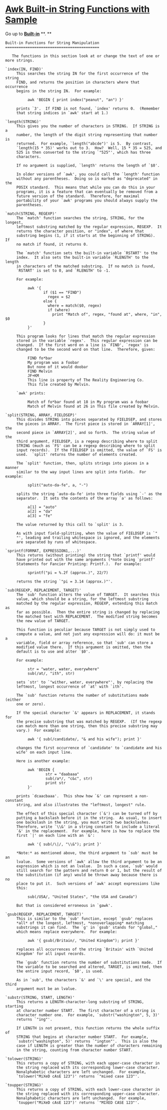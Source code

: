 # [Awk Built-in String Functions with Sample](http://docs.freebsd.org/info/gawk/gawk.info.String_Functions.html)

Go up to [**Built-in**](http://docs.freebsd.org/info/gawk/gawk.info.Built-in.html) **.
**


    Built-in Functions for String Manipulation
    ==========================================

       The functions in this section look at or change the text of one or
    more strings.

    `index(IN, FIND)'
         This searches the string IN for the first occurrence of the string
         FIND, and returns the position in characters where that occurrence
         begins in the string IN.  For example:

              awk 'BEGIN { print index("peanut", "an") }'

         prints `3'.  If FIND is not found, `index' returns 0.  (Remember
         that string indices in `awk' start at 1.)

    `length(STRING)'
         This gives you the number of characters in STRING.  If STRING is a
         number, the length of the digit string representing that number is
         returned.  For example, `length("abcde")' is 5.  By contrast,
         `length(15 * 35)' works out to 3.  How?  Well, 15 * 35 = 525, and
         525 is then converted to the string `"525"', which has three
         characters.

         If no argument is supplied, `length' returns the length of `$0'.

         In older versions of `awk', you could call the `length' function
         without any parentheses.  Doing so is marked as "deprecated" in the
         POSIX standard.  This means that while you can do this in your
         programs, it is a feature that can eventually be removed from a
         future version of the standard.  Therefore, for maximal
         portability of your `awk' programs you should always supply the
         parentheses.

    `match(STRING, REGEXP)'
         The `match' function searches the string, STRING, for the longest,
         leftmost substring matched by the regular expression, REGEXP.  It
         returns the character position, or "index", of where that
         substring begins (1, if it starts at the beginning of STRING).  If
         no match if found, it returns 0.

         The `match' function sets the built-in variable `RSTART' to the
         index.  It also sets the built-in variable `RLENGTH' to the length
         in characters of the matched substring.  If no match is found,
         `RSTART' is set to 0, and `RLENGTH' to -1.

         For example:

              awk '{
                     if ($1 == "FIND")
                       regex = $2
                     else {
                       where = match($0, regex)
                       if (where)
                         print "Match of", regex, "found at", where, "in", $0
                     }
              }'

         This program looks for lines that match the regular expression
         stored in the variable `regex'.  This regular expression can be
         changed.  If the first word on a line is `FIND', `regex' is
         changed to be the second word on that line.  Therefore, given:

              FIND fo*bar
              My program was a foobar
              But none of it would doobar
              FIND Melvin
              JF+KM
              This line is property of The Reality Engineering Co.
              This file created by Melvin.

         `awk' prints:

              Match of fo*bar found at 18 in My program was a foobar
              Match of Melvin found at 26 in This file created by Melvin.

    `split(STRING, ARRAY, FIELDSEP)'
         This divides STRING into pieces separated by FIELDSEP, and stores
         the pieces in ARRAY.  The first piece is stored in `ARRAY[1]', the
         second piece in `ARRAY[2]', and so forth.  The string value of the
         third argument, FIELDSEP, is a regexp describing where to split
         STRING (much as `FS' can be a regexp describing where to split
         input records).  If the FIELDSEP is omitted, the value of `FS' is
         used.  `split' returns the number of elements created.

         The `split' function, then, splits strings into pieces in a manner
         similar to the way input lines are split into fields.  For example:

              split("auto-da-fe", a, "-")

         splits the string `auto-da-fe' into three fields using `-' as the
         separator.  It sets the contents of the array `a' as follows:

              a[1] = "auto"
              a[2] = "da"
              a[3] = "fe"

         The value returned by this call to `split' is 3.

         As with input field-splitting, when the value of FIELDSEP is `"
         "', leading and trailing whitespace is ignored, and the elements
         are separated by runs of whitespace.

    `sprintf(FORMAT, EXPRESSION1,...)'
         This returns (without printing) the string that `printf' would
         have printed out with the same arguments (*note Using `printf'
         Statements for Fancier Printing: Printf.).  For example:

              sprintf("pi = %.2f (approx.)", 22/7)

         returns the string `"pi = 3.14 (approx.)"'.

    `sub(REGEXP, REPLACEMENT, TARGET)'
         The `sub' function alters the value of TARGET.  It searches this
         value, which should be a string, for the leftmost substring
         matched by the regular expression, REGEXP, extending this match as
         far as possible.  Then the entire string is changed by replacing
         the matched text with REPLACEMENT.  The modified string becomes
         the new value of TARGET.

         This function is peculiar because TARGET is not simply used to
         compute a value, and not just any expression will do: it must be a
         variable, field or array reference, so that `sub' can store a
         modified value there.  If this argument is omitted, then the
         default is to use and alter `$0'.

         For example:

              str = "water, water, everywhere"
              sub(/at/, "ith", str)

         sets `str' to `"wither, water, everywhere"', by replacing the
         leftmost, longest occurrence of `at' with `ith'.

         The `sub' function returns the number of substitutions made (either
         one or zero).

         If the special character `&' appears in REPLACEMENT, it stands for
         the precise substring that was matched by REGEXP.  (If the regexp
         can match more than one string, then this precise substring may
         vary.)  For example:

              awk '{ sub(/candidate/, "& and his wife"); print }'

         changes the first occurrence of `candidate' to `candidate and his
         wife' on each input line.

         Here is another example:

              awk 'BEGIN {
                      str = "daabaaa"
                      sub(/a*/, "c&c", str)
                      print str
              }'

         prints `dcaacbaaa'.  This show how `&' can represent a non-constant
         string, and also illustrates the "leftmost, longest" rule.

         The effect of this special character (`&') can be turned off by
         putting a backslash before it in the string.  As usual, to insert
         one backslash in the string, you must write two backslashes.
         Therefore, write `\\&' in a string constant to include a literal
         `&' in the replacement.  For example, here is how to replace the
         first `|' on each line with an `&':

              awk '{ sub(/\|/, "\\&"); print }'

         *Note:* as mentioned above, the third argument to `sub' must be an
         lvalue.  Some versions of `awk' allow the third argument to be an
         expression which is not an lvalue.  In such a case, `sub' would
         still search for the pattern and return 0 or 1, but the result of
         the substitution (if any) would be thrown away because there is no
         place to put it.  Such versions of `awk' accept expressions like
         this:

              sub(/USA/, "United States", "the USA and Canada")

         But that is considered erroneous in `gawk'.

    `gsub(REGEXP, REPLACEMENT, TARGET)'
         This is similar to the `sub' function, except `gsub' replaces
         *all* of the longest, leftmost, *nonoverlapping* matching
         substrings it can find.  The `g' in `gsub' stands for "global,"
         which means replace everywhere.  For example:

              awk '{ gsub(/Britain/, "United Kingdom"); print }'

         replaces all occurrences of the string `Britain' with `United
         Kingdom' for all input records.

         The `gsub' function returns the number of substitutions made.  If
         the variable to be searched and altered, TARGET, is omitted, then
         the entire input record, `$0', is used.

         As in `sub', the characters `&' and `\' are special, and the third
         argument must be an lvalue.

    `substr(STRING, START, LENGTH)'
         This returns a LENGTH-character-long substring of STRING, starting
         at character number START.  The first character of a string is
         character number one.  For example, `substr("washington", 5, 3)'
         returns `"ing"'.

         If LENGTH is not present, this function returns the whole suffix of
         STRING that begins at character number START.  For example,
         `substr("washington", 5)' returns `"ington"'.  This is also the
         case if LENGTH is greater than the number of characters remaining
         in the string, counting from character number START.

    `tolower(STRING)'
         This returns a copy of STRING, with each upper-case character in
         the string replaced with its corresponding lower-case character.
         Nonalphabetic characters are left unchanged.  For example,
         `tolower("MiXeD cAsE 123")' returns `"mixed case 123"'.

    `toupper(STRING)'
         This returns a copy of STRING, with each lower-case character in
         the string replaced with its corresponding upper-case character.
         Nonalphabetic characters are left unchanged.  For example,
         `toupper("MiXeD cAsE 123")' returns `"MIXED CASE 123"'.
